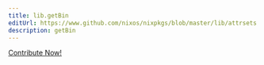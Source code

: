 ```yaml
---
title: lib.getBin
editUrl: https://www.github.com/nixos/nixpkgs/blob/master/lib/attrsets.nix#L1178C23
description: getBin
---
```


<a href="https://www.github.com/nixos/nixpkgs/blob/master/lib/attrsets.nix#L1178C23">Contribute Now!</a>
